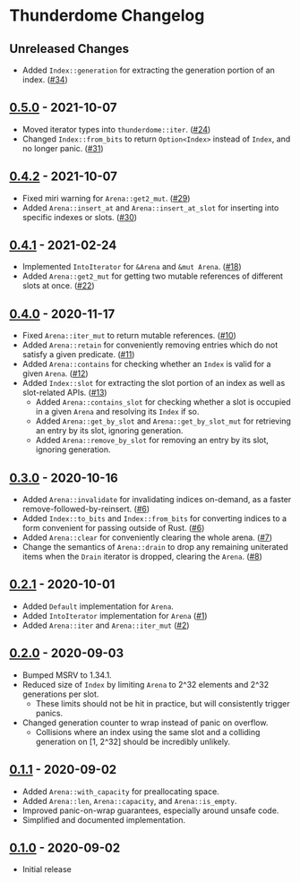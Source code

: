 # Thunderdome Changelog

## Unreleased Changes
* Added `Index::generation` for extracting the generation portion of an index. ([#34])

[#34]: https://github.com/LPGhatguy/thunderdome/issues/34

## [0.5.0] - 2021-10-07
* Moved iterator types into `thunderdome::iter`. ([#24])
* Changed `Index::from_bits` to return `Option<Index>` instead of `Index`, and no longer panic. ([#31])

[#24]: https://github.com/LPGhatguy/thunderdome/issues/24
[#31]: https://github.com/LPGhatguy/thunderdome/issues/31
[0.5.0]: https://github.com/LPGhatguy/thunderdome/releases/tag/v0.5.0

## [0.4.2] - 2021-10-07
* Fixed miri warning for `Arena::get2_mut`. ([#29])
* Added `Arena::insert_at` and `Arena::insert_at_slot` for inserting into specific indexes or slots. ([#30])

[#29]: https://github.com/LPGhatguy/thunderdome/pull/29
[#30]: https://github.com/LPGhatguy/thunderdome/pull/30 
[0.4.2]: https://github.com/LPGhatguy/thunderdome/releases/tag/v0.4.2

## [0.4.1] - 2021-02-24
* Implemented `IntoIterator` for `&Arena` and `&mut Arena`. ([#18])
* Added `Arena::get2_mut` for getting two mutable references of different slots at once. ([#22])

[#18]: https://github.com/LPGhatguy/thunderdome/pull/18
[#22]: https://github.com/LPGhatguy/thunderdome/pull/22
[0.4.1]: https://github.com/LPGhatguy/thunderdome/releases/tag/v0.4.1

## [0.4.0] - 2020-11-17
* Fixed `Arena::iter_mut` to return mutable references. ([#10])
* Added `Arena::retain` for conveniently removing entries which do not satisfy a given predicate. ([#11])
* Added `Arena::contains` for checking whether an `Index` is valid for a given `Arena`. ([#12])
* Added `Index::slot` for extracting the slot portion of an index as well as slot-related APIs. ([#13])
	* Added `Arena::contains_slot` for checking whether a slot is occupied in a given `Arena` and resolving its `Index` if so.
	* Added `Arena::get_by_slot` and `Arena::get_by_slot_mut` for retrieving an entry by its slot, ignoring generation.
	* Added `Arena::remove_by_slot` for removing an entry by its slot, ignoring generation.

[#10]: https://github.com/LPGhatguy/thunderdome/pull/10
[#11]: https://github.com/LPGhatguy/thunderdome/pull/11
[#12]: https://github.com/LPGhatguy/thunderdome/pull/12
[#13]: https://github.com/LPGhatguy/thunderdome/pull/13
[0.4.0]: https://github.com/LPGhatguy/thunderdome/releases/tag/v0.4.0

## [0.3.0] - 2020-10-16
* Added `Arena::invalidate` for invalidating indices on-demand, as a faster remove-followed-by-reinsert. ([#6])
* Added `Index::to_bits` and `Index::from_bits` for converting indices to a form convenient for passing outside of Rust. ([#6])
* Added `Arena::clear` for conveniently clearing the whole arena. ([#7])
* Change the semantics of `Arena::drain` to drop any remaining uniterated items when the `Drain` iterator is dropped, clearing the `Arena`. ([#8])

[#6]: https://github.com/LPGhatguy/thunderdome/pull/6
[#7]: https://github.com/LPGhatguy/thunderdome/pull/7
[#8]: https://github.com/LPGhatguy/thunderdome/pull/8
[0.3.0]: https://github.com/LPGhatguy/thunderdome/releases/tag/v0.3.0

## [0.2.1] - 2020-10-01
* Added `Default` implementation for `Arena`.
* Added `IntoIterator` implementation for `Arena` ([#1](https://github.com/LPGhatguy/thunderdome/issues/1))
* Added `Arena::iter` and `Arena::iter_mut` ([#2](https://github.com/LPGhatguy/thunderdome/issues/2))

[0.2.1]: https://github.com/LPGhatguy/thunderdome/releases/tag/v0.2.1

## [0.2.0] - 2020-09-03
* Bumped MSRV to 1.34.1.
* Reduced size of `Index` by limiting `Arena` to 2^32 elements and 2^32 generations per slot.
	* These limits should not be hit in practice, but will consistently trigger panics.
* Changed generation counter to wrap instead of panic on overflow.
	* Collisions where an index using the same slot and a colliding generation on [1, 2^32] should be incredibly unlikely.

[0.2.0]: https://github.com/LPGhatguy/thunderdome/releases/tag/v0.2.0

## [0.1.1] - 2020-09-02
* Added `Arena::with_capacity` for preallocating space.
* Added `Arena::len`, `Arena::capacity`, and `Arena::is_empty`.
* Improved panic-on-wrap guarantees, especially around unsafe code.
* Simplified and documented implementation.

[0.1.1]: https://github.com/LPGhatguy/thunderdome/releases/tag/v0.1.1

## [0.1.0] - 2020-09-02
* Initial release

[0.1.0]: https://github.com/LPGhatguy/thunderdome/releases/tag/v0.1.0
